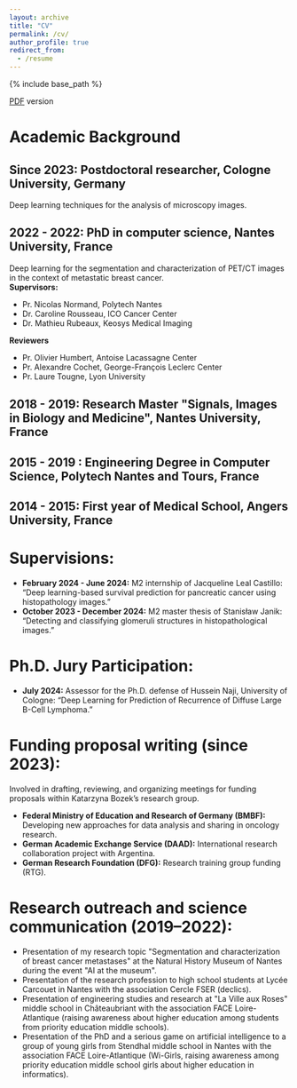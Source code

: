 ```yaml
---
layout: archive
title: "CV"
permalink: /cv/
author_profile: true
redirect_from:
  - /resume
---
```


{% include base_path %}

[PDF](/files/CV_nmoreau.pdf) version

# Academic Background

## Since 2023: Postdoctoral researcher, Cologne University, Germany 
Deep learning techniques for the analysis of microscopy images.
## 2022 - 2022: PhD in computer science, Nantes University, France
Deep learning for the segmentation and characterization of PET/CT images in the context of metastatic breast cancer.  
**Supervisors:**
* Pr. Nicolas Normand, Polytech Nantes
* Dr. Caroline Rousseau, ICO Cancer Center
* Dr. Mathieu Rubeaux, Keosys Medical Imaging  

**Reviewers**
* Pr. Olivier Humbert, Antoise Lacassagne Center 
* Pr. Alexandre Cochet, George-François Leclerc Center
* Pr. Laure Tougne, Lyon University

## 2018 - 2019: Research Master "Signals, Images in Biology and Medicine", Nantes University, France 

## 2015 - 2019 : Engineering Degree in Computer Science, Polytech Nantes and Tours, France

## 2014 - 2015: First year of Medical School, Angers University, France

##

# Supervisions:
* **February 2024 - June 2024:** M2 internship of Jacqueline Leal Castillo: “Deep learning-based survival prediction for pancreatic cancer using histopathology images.”
* **October 2023 - December 2024:** M2 master thesis of Stanisław Janik: “Detecting and classifying glomeruli structures in histopathological images.”

# Ph.D. Jury Participation:
* **July 2024:** Assessor for the Ph.D. defense of Hussein Naji, University of Cologne: “Deep Learning for Prediction of Recurrence of Diffuse Large B-Cell Lymphoma.”

# Funding proposal writing (since 2023):
Involved in drafting, reviewing, and organizing meetings for funding proposals within Katarzyna Bozek’s research group.
* **Federal Ministry of Education and Research of Germany (BMBF):** Developing new approaches for data analysis and sharing in oncology research.
* **German Academic Exchange Service (DAAD):** International research collaboration project with Argentina.
* **German Research Foundation (DFG):** Research training group funding (RTG).

# Research outreach and science communication (2019–2022):
* Presentation of my research topic "Segmentation and characterization of breast cancer metastases" at the Natural History Museum of Nantes during the event "AI at the museum".
* Presentation of the research profession to high school students at Lycée Carcouet in Nantes with the association Cercle FSER (declics).
* Presentation of engineering studies and research at "La Ville aux Roses" middle school in Châteaubriant with the association FACE Loire-Atlantique (raising awareness about higher education among students from priority education middle schools).
* Presentation of the PhD and a serious game on artificial intelligence to a group of young girls from Stendhal middle school in Nantes with the association FACE Loire-Atlantique (Wi-Girls, raising awareness among priority education middle school girls about higher education in informatics).

